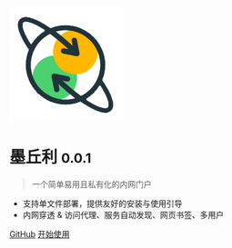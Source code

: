 <!-- _coverpage.md -->

![logo](../_media/logo.png)

# 墨丘利 <small>0.0.1</small>

> 一个简单易用且私有化的内网门户

- 支持单文件部署，提供友好的安装与使用引导
- 内网穿透 & 访问代理、服务自动发现、网页书签、多用户

[GitHub](https://github.com/stacks-cubic/Mercury)
[开始使用](#Mercury)